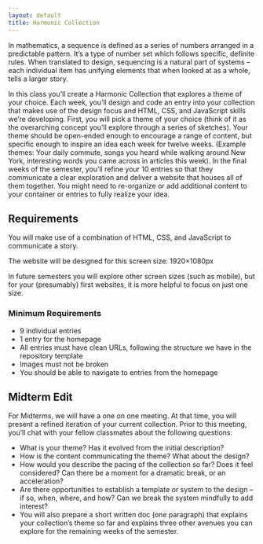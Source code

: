 ```yaml
---
layout: default
title: Harmonic Collection
---
```


In mathematics, a sequence is defined as a series of numbers arranged in a predictable pattern. It’s a type of number set which follows specific, definite rules. When translated to design, sequencing is a natural part of systems – each individual item has unifying elements that when looked at as a whole, tells a larger story.

In this class you’ll create a Harmonic Collection that explores a theme of your choice. Each week, you’ll design and code an entry into your collection that makes use of the design focus and HTML, CSS, and JavaScript skills we’re developing. First, you will pick a theme of your choice (think of it as the overarching concept you’ll explore through a series of sketches). Your theme should be open-ended enough to encourage a range of content, but specific enough to inspire an idea each week for twelve weeks. (Example themes: Your daily commute, songs you heard while walking around New York, interesting words you came across in articles this week). In the final weeks of the semester, you’ll refine your 10 entries so that they communicate a clear exploration and deliver a website that houses all of them together. You might need to re-organize or add additional content to your container or entries to fully realize your idea.

## Requirements

You will make use of a combination of HTML, CSS, and JavaScript to communicate a story.

The website will be designed for this screen size: 1920×1080px

In future semesters you will explore other screen sizes (such as mobile), but for your (presumably) first websites, it is more helpful to focus on just one size.

### Minimum Requirements

- 9 individual entries
- 1 entry for the homepage
- All entries must have clean URLs, following the structure we have in the repository template
- Images must not be broken
- You should be able to navigate to entries from the homepage

## Midterm Edit

For Midterms, we will have a one on one meeting. At that time, you will present a refined iteration of your current collection. Prior to this meeting, you’ll chat with your fellow classmates about the following questions:

- What is your theme? Has it evolved from the initial description?
- How is the content communicating the theme? What about the design?
- How would you describe the pacing of the collection so far? Does it feel considered? Can there be a moment for a dramatic break, or an acceleration?
- Are there opportunities to establish a template or system to the design – if so, when, where, and how? Can we break the system mindfully to add interest?
- You will also prepare a short written doc (one paragraph) that explains your collection’s theme so far and explains three other avenues you can explore for the remaining weeks of the semester.
